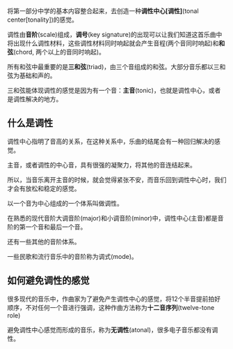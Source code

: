 
将第一部分中学的基本内容整合起来，去创造一种**调性中心[调性]**(tonal center[tonality])的感觉。

调性由**音阶**(scale)组成，**调号**(key signature)的出现可以让我们知道这首乐曲中将出现什么调性材料，这些调性材料同时响起就会产生音程(两个音同时响起)和**和弦**(chord, 两个以上的音同时响起)。

所有和弦中最重要的是**三和弦**(triad)，由三个音组成的和弦。大部分音乐都以三和弦为基础和声的。

三和弦能体现调性的感觉是因为有一个音：**主音**(tonic)，也就是调性中心，或者是调性解决的地方。

## 什么是调性

调性中心指明了音高的关系，在这种关系中，乐曲的结尾会有一种回归解决的感觉。

主音，或者调性的中心音，具有很强的凝聚力，将其他的音连结起来。

所以，当音乐离开主音的时候，就会觉得紧张不安，而音乐回到调性中心时，我们才会有放松和稳定的感觉。

以一个音为中心组成的一个体系叫做调性。

在熟悉的现代音阶大调音阶(major)和小调音阶(minor)中，调性中心(主音)都是音阶的第一个音和最后一个音。

还有一些其他的音阶体系。

一些民歌和流行音乐中的音阶称为调式(mode)。


## 如何避免调性的感觉

很多现代的音乐中，作曲家为了避免产生调性中心的感觉，将12个半音提前拍好顺序，不对任何一个音进行强调，这种作曲方法称为**十二音序列**(twelve-tone role)

避免调性中心感觉而形成的音乐，称为**无调性**(atonal)，很多电子音乐都没有调性。

